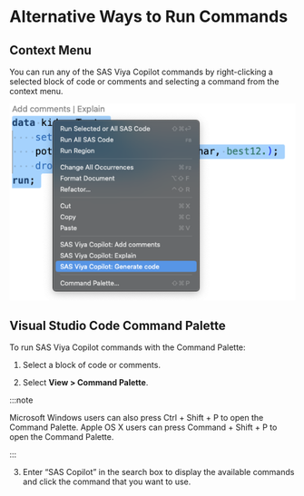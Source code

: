 # Alternative Ways to Run Commands

## Context Menu

You can run any of the SAS Viya Copilot commands by right-clicking a selected block of code or comments and selecting a command from the context menu.

![ContextMenu](/images/ContextMenu-SASLight-Cropped.png)

## Visual Studio Code Command Palette

To run SAS Viya Copilot commands with the Command Palette:

1. Select a block of code or comments.

2. Select **View > Command Palette**.

:::note

Microsoft Windows users can also press Ctrl + Shift + P to open the Command Palette. Apple OS X users can press Command + Shift + P to open the Command Palette.

:::

3. Enter “SAS Copilot” in the search box to display the available commands and click the command that you want to use.
